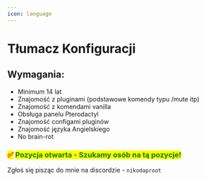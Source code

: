 ```yaml
---
icon: language
---
```


# Tłumacz Konfiguracji

## Wymagania:

* Minimum 14 lat
* Znajomość z pluginami (podstawowe komendy typu /mute itp)
* Znajomość z komendami vanilla
* Obsługa panelu Pterodactyl
* Znajomość configami pluginów
* Znajomość języka Angielskiego
* No brain-rot

### <mark style="color:red;">✅</mark> <mark style="color:green;">Pozycja otwarta - Szukamy osób na tą pozycje!</mark>

Zgłoś się pisząc do mnie na discordzie - `nikodaproot`
